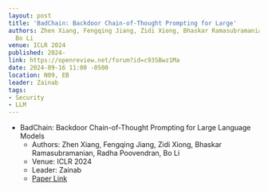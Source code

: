 ```yaml
---
layout: post
title: 'BadChain: Backdoor Chain-of-Thought Prompting for Large'
authors: Zhen Xiang, Fengqing Jiang, Zidi Xiong, Bhaskar Ramasubramanian, Radha Poovendran,
  Bo Li
venue: ICLR 2024
published: 2024-
link: https://openreview.net/forum?id=c93SBwz1Ma
date: 2024-09-16 11:00 -0500
location: N09, EB
leader: Zainab
tags:
- Security
- LLM
---
```

- BadChain: Backdoor Chain-of-Thought Prompting for Large Language Models
  - Authors: Zhen Xiang, Fengqing Jiang, Zidi Xiong, Bhaskar Ramasubramanian, Radha Poovendran, Bo Li
  - Venue: ICLR 2024
  - Leader: Zainab
  - [Paper Link](https://openreview.net/forum?id=c93SBwz1Ma)
